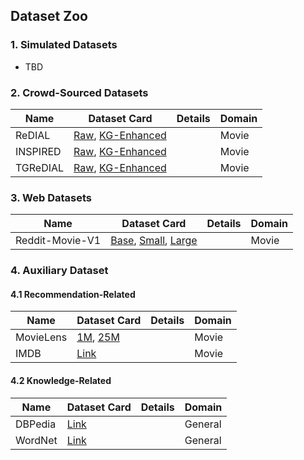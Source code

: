 ## Dataset Zoo

### 1. Simulated Datasets 

- TBD

### 2. Crowd-Sourced Datasets

| Name     | Dataset Card                 | Details | Domain |
|----------|------------------------------|---------|--------|
| ReDIAL   | [Raw](./), [KG-Enhanced](./) |         | Movie  |
| INSPIRED | [Raw](./), [KG-Enhanced](./) |         | Movie  |
| TGReDIAL | [Raw](./), [KG-Enhanced](./) |         | Movie  |

### 3. Web Datasets

| Name            | Dataset Card                         | Details | Domain |
|-----------------|--------------------------------------|---------|--------|
| Reddit-Movie-V1 | [Base](./), [Small](./), [Large](./) |         | Movie  |

### 4. Auxiliary Dataset

#### 4.1 Recommendation-Related 

| Name      | Dataset Card        | Details | Domain |
|-----------|---------------------|---------|--------|
| MovieLens | [1M](./), [25M](./) |         | Movie  |
| IMDB      | [Link](./)          |         | Movie  |

#### 4.2 Knowledge-Related

| Name    | Dataset Card | Details | Domain  |
|---------|--------------|---------|---------|
| DBPedia | [Link](./)   |         | General |
| WordNet | [Link](./)   |         | General |